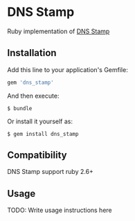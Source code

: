 # DNS Stamp

Ruby implementation of [DNS Stamp](https://dnscrypt.info/stamps-specifications)

## Installation

Add this line to your application's Gemfile:

```ruby
gem 'dns_stamp'
```

And then execute:

    $ bundle

Or install it yourself as:

    $ gem install dns_stamp

## Compatibility

DNS Stamp support ruby 2.6+

## Usage

TODO: Write usage instructions here
